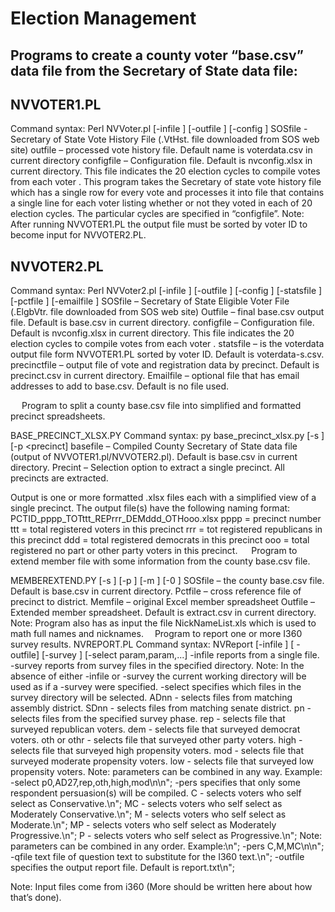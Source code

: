 Election Management
====================
Programs to create a county voter “base.csv” data file from the Secretary of State data file:
---------------

NVVOTER1.PL
---------------
Command syntax:
Perl NVVoter.pl  [-infile <SOSfile> ] [-outfile <Outfile>] [-config <configfile>]
SOSfile  - Secretary of State Vote History File (.VtHst. file downloaded from SOS web site)
outfile – processed  vote history file.  Default name is voterdata.csv  in current directory
configfile – Configuration file.  Default is nvconfig.xlsx  in current directory.
		This file indicates the 20 election cycles to compile votes  from each voter .
This program takes the Secretary of state vote history file which has a single row for every vote and processes it into file that contains a single line for each voter listing whether or not they voted in each of 20 election cycles. The particular cycles are specified in “configfile”.    Note:  After running NVVOTER1.PL  the output file must be sorted by voter ID to become input for NVVOTER2.PL.

NVVOTER2.PL
---------------
Command syntax:
Perl NVVoter2.pl [-infile <SOSfile>] [-outfile <outfile>] [-config <configfile>]
    [-statsfile <statsfile>] [-pctfile <precinctfile>] [-emailfile <emailfile>]
SOSfile – Secretary of State Eligible Voter File (.ElgbVtr. file downloaded from SOS web site)
Outfile – final base.csv output file. Default is base.csv in current directory.
configfile – Configuration file.  Default is nvconfig.xlsx  in current directory.
		This file indicates the 20 election cycles to compile votes  from each voter .
statsfile – is the voterdata output file form NVVOTER1.PL  sorted by voter ID. Default is voterdata-s.csv.
precinctfile – output file of vote and registration data by precinct. Default is precinct.csv in current directory.
Emailfile – optional file that has email addresses to add to base.csv.  Default is no file used.

 
Program to split a county base.csv file into simplified and formatted precinct spreadsheets.

BASE_PRECINCT_XLSX.PY
Command syntax:
py base_precinct_xlsx.py [-s <basefile>]  [-p <precinct]
basefile – Compiled County Secretary of State data file (output of NVVOTER1.pl/NVVOTER2.pl). 
                  Default is base.csv in current directory.
Precint – Selection option to extract a single precinct.   All precincts are extracted.

Output is one or more formatted .xlsx files each with a simplified view of a single precinct.  The output file(s) have the following naming format:
PCTID_pppp_TOTttt_REPrrr_DEMddd_OTHooo.xlsx
pppp = precinct number
ttt = total registered voters in this precinct
rrr = tot registered republicans in this precinct
ddd = total registered democrats in this precinct
ooo = total registered no part or other party voters in this precinct.
 
Program to extend member file with some information from the county base.csv file.

MEMBEREXTEND.PY [-s <SOSfile>] [-p <Pctfile>] [-m <memfile>] [-0 <outfile>]
SOSfile – the county base.csv file. Default is base.csv in current directory.
Pctfile – cross reference file of precinct to district.
Memfile – original Excel member spreadsheet
Outfile – Extended member spreadsheet.  Default is extract.csv in current directory.
Note: Program also has as input the file NickNameList.xls which is used to math full names and nicknames. 
Program to report one or more I360 survey results.
NVREPORT.PL
Command syntax:
NVReport [-infile <filename>] [ -outfile<filename>]  [-survey <path>]
         [-select param,param,...]
-infile <filename> reports from a single file.
-survey <path> reports from survey files in the specified directory. 
Note: In the absence of either -infile or -survey the current working directory  will be used as if a -survey <cwd> were specified.
-select specifies which files in the survey directory will be selected. 
ADnn - selects files from matching assembly district.
SDnn - selects files from matching senate district.
 pn - selects files from the specified survey phase.
rep - selects file that surveyed republican voters.
dem - selects file that surveyed democrat voters.
oth or othr - selects file that surveyed other party voters.
high - selects file that surveyed high propensity voters.
mod - selects file that surveyed moderate propensity voters.
low - selects file that surveyed low propensity voters.
Note: parameters can be combined in any way. Example:
-select p0,AD27,rep,oth,high,mod\n\n";
-pers specifies that only some respondent persuasion(s) will be compiled. 
              C - selects voters who self select as Conservative.\n";
              MC - selects voters who self select as Moderately Conservative.\n";
              M - selects voters who self select as Moderate.\n";
              MP - selects voters who self select as Moderately Progressive.\n";
              P - selects voters who self select as Progressive.\n";
Note: parameters can be combined in any order. Example:\n";
                    -pers C,M,MC\n\n";
-qfile <filename> text file of question text to substitute for the I360 text.\n";
-outfile <filename> specifies the output report file.  Default is report.txt\n";

Note: Input files come from i360 (More should be written here about how that’s done).

